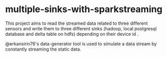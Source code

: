 # multiple-sinks-with-sparkstreaming
This project aims to read the streamed data related to three different sensors and write them to three different sinks (hadoop, local postgresql database and delta table on hdfs) depending on their device id . 

@erkansirin76's data-generator tool is used to simulate a data stream by constantly streaming the static data.
